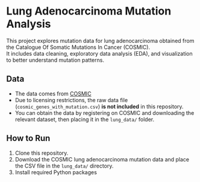 # Lung Adenocarcinoma Mutation Analysis

This project explores mutation data for lung adenocarcinoma obtained from the Catalogue Of Somatic Mutations In Cancer (COSMIC).  
It includes data cleaning, exploratory data analysis (EDA), and visualization to better understand mutation patterns.

## Data

- The data comes from [COSMIC](https://cancer.sanger.ac.uk/cosmic)
- Due to licensing restrictions, the raw data file (`cosmic_genes_with_mutation.csv`) **is not included** in this repository.
- You can obtain the data by registering on COSMIC and downloading the relevant dataset, then placing it in the `lung_data/` folder.

## How to Run

1. Clone this repository.
2. Download the COSMIC lung adenocarcinoma mutation data and place the CSV file in the `lung_data/` directory.
3. Install required Python packages
